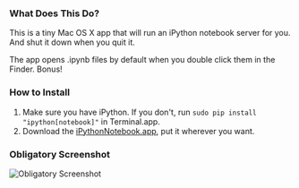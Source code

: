### What Does This Do?

This is a tiny Mac OS X app that will run an iPython notebook server for you. And shut it down when you quit it.

The app opens .ipynb files by default when you double click them in the Finder. Bonus!

### How to Install

1. Make sure you have iPython. If you don't, run ```sudo pip install "ipython[notebook]"``` in Terminal.app.
2. Download the [iPythonNotebook.app](https://github.com/dpinney/iPythonNotebookServer/releases/download/v1.0.0/iPythonNotebook.app.zip), put it wherever you want.

### Obligatory Screenshot

![Obligatory Screenshot](https://raw.githubusercontent.com/dpinney/iPythonNotebookServer/master/v1.0.0%20screenshot.png)
